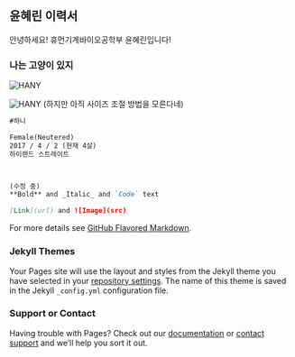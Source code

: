 ## 윤혜린 이력서

안녕하세요!
휴먼기계바이오공학부 윤혜린입니다!

### 나는 고양이 있지

![HANY](hany.jfif)

![HANY](hany2.jfif)
(하지만 아직 사이즈 조절 방법을 모른다네)

```markdown
#하니 

Female(Neutered)
2017 / 4 / 2 (현재 4살)
하이랜드 스트레이트



(수정 중)
**Bold** and _Italic_ and `Code` text

[Link](url) and ![Image](src)
```

For more details see [GitHub Flavored Markdown](https://guides.github.com/features/mastering-markdown/).

### Jekyll Themes

Your Pages site will use the layout and styles from the Jekyll theme you have selected in your [repository settings](https://github.com/Luiie/Luiie.github.io/settings/pages). The name of this theme is saved in the Jekyll `_config.yml` configuration file.

### Support or Contact

Having trouble with Pages? Check out our [documentation](https://docs.github.com/categories/github-pages-basics/) or [contact support](https://support.github.com/contact) and we’ll help you sort it out.
